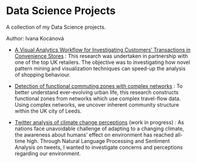 # Data Science Projects
 
A collection of my Data Science projects.

Author: Ivana Kocánová



* [A Visual Analytics Workflow for Investigating Customers’ Transactions in
Convenience Stores](https://github.com/IvanaKocanova/Data_Science_Projects/blob/master/Vizual_workflow_analysis_.pdf) :
This research was undertaken in partnership with one of the top UK retailers. The objective was to investigating how novel pattern mining and visualization techniques can speed-up the analysis of shopping behaviour.

* [Detection of functional commuting zones with complex networks](https://github.com/IvanaKocanova/Community_detection_with_Complex_Networks) :
To better understand ever-evolving urban life, this research constructs functional zones from networks which use complex travel-flow data. Using complex networks, we uncover inherent community structure within the UK city of Leeds. 

* [Twitter analysis of climate change perceptions](https://github.com/IvanaKocanova/Data_Science_Projects/blob/master/Climate_change_perceptions.ipynb) (work in progress) : As nations face unavoidable challenge of adapting to a changing climate, the awareness about humans’ effect on environment has reached all-time high. Through Natural Language Processing and Sentiment Analysis on tweets, I wanted to investigate concerns and perceptions regarding our environment.
